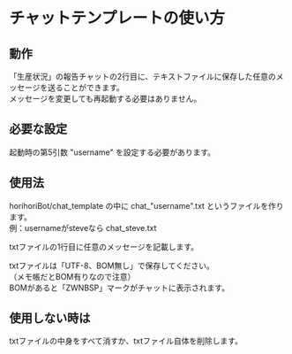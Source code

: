 チャットテンプレートの使い方
=========
## 動作
「生産状況」の報告チャットの2行目に、テキストファイルに保存した任意のメッセージを送ることができます。  
メッセージを変更しても再起動する必要はありません。  

## 必要な設定
起動時の第5引数 "username" を設定する必要があります。  

## 使用法
horihoriBot/chat_template の中に chat_"username".txt というファイルを作ります。  
例：usernameがsteveなら chat_steve.txt  

txtファイルの1行目に任意のメッセージを記載します。  

txtファイルは「UTF-8、BOM無し」で保存してください。  
（メモ帳だとBOM有りなので注意）  
BOMがあると「ZWNBSP」マークがチャットに表示されます。  

## 使用しない時は
txtファイルの中身をすべて消すか、txtファイル自体を削除します。  